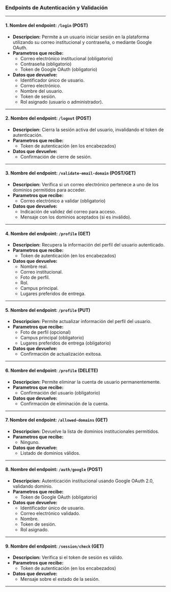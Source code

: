 ### Endpoints de Autenticación y Validación

---

#### 1. Nombre del endpoint: `/login` (POST)
- **Descripcion:** Permite a un usuario iniciar sesión en la plataforma utilizando su correo institucional y contraseña, o mediante Google OAuth.
- **Parametros que recibe:**
  - Correo electrónico institucional (obligatorio)
  - Contraseña (obligatorio)
  - Token de Google OAuth (obligatorio)
- **Datos que devuelve:**
  - Identificador único de usuario.
  - Correo electrónico.
  - Nombre del usuario.
  - Token de sesión.
  - Rol asignado (usuario o administrador).

---

#### 2. Nombre del endpoint: `/logout` (POST)
- **Descripcion:** Cierra la sesión activa del usuario, invalidando el token de autenticación.
- **Parametros que recibe:**
  - Token de autenticación (en los encabezados)
- **Datos que devuelve:**
  - Confirmación de cierre de sesión.

---

#### 3. Nombre del endpoint: `/validate-email-domain` (POST/GET)
- **Descripcion:** Verifica si un correo electrónico pertenece a uno de los dominios permitidos para acceder.
- **Parametros que recibe:**
  - Correo electrónico a validar (obligatorio)
- **Datos que devuelve:**
  - Indicación de validez del correo para acceso.
  - Mensaje con los dominios aceptados (si es inválido).

---

#### 4. Nombre del endpoint: `/profile` (GET)
- **Descripcion:** Recupera la información del perfil del usuario autenticado.
- **Parametros que recibe:**
  - Token de autenticación (en los encabezados)
- **Datos que devuelve:**
  - Nombre real.
  - Correo institucional.
  - Foto de perfil.
  - Rol.
  - Campus principal.
  - Lugares preferidos de entrega.

---

#### 5. Nombre del endpoint: `/profile` (PUT)
- **Descripcion:** Permite actualizar información del perfil del usuario.
- **Parametros que recibe:**
  - Foto de perfil (opcional)
  - Campus principal (obligatorio)
  - Lugares preferidos de entrega (obligatorio)
- **Datos que devuelve:**
  - Confirmación de actualización exitosa.

---

#### 6. Nombre del endpoint: `/profile` (DELETE)
- **Descripcion:** Permite eliminar la cuenta de usuario permanentemente.
- **Parametros que recibe:**
  - Confirmación del usuario (obligatorio)
- **Datos que devuelve:**
  - Confirmación de eliminación de la cuenta.

---

#### 7. Nombre del endpoint: `/allowed-domains` (GET)
- **Descripcion:** Devuelve la lista de dominios institucionales permitidos.
- **Parametros que recibe:**
  - Ninguno.
- **Datos que devuelve:**
  - Listado de dominios válidos.

---

#### 8. Nombre del endpoint: `/auth/google` (POST)
- **Descripcion:** Autenticación institucional usando Google OAuth 2.0, validando dominio.
- **Parametros que recibe:**
  - Token de Google OAuth (obligatorio)
- **Datos que devuelve:**
  - Identificador único de usuario.
  - Correo electrónico validado.
  - Nombre.
  - Token de sesión.
  - Rol asignado.

---

#### 9. Nombre del endpoint: `/session/check` (GET)
- **Descripcion:** Verifica si el token de sesión es válido.
- **Parametros que recibe:**
  - Token de autenticación (en los encabezados)
- **Datos que devuelve:**
  - Mensaje sobre el estado de la sesión.

---
